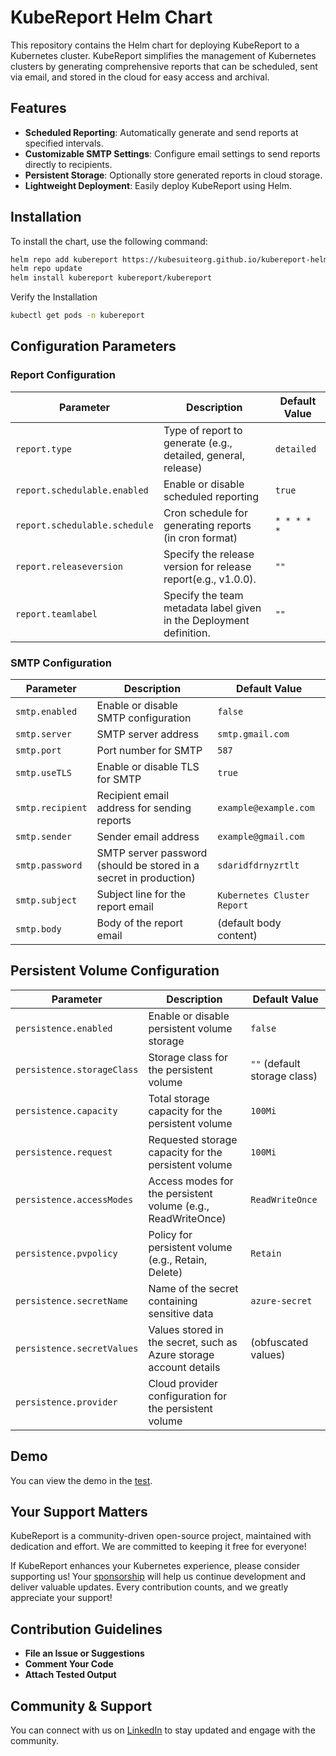# KubeReport Helm Chart

This repository contains the Helm chart for deploying KubeReport to a Kubernetes cluster. KubeReport simplifies the management of Kubernetes clusters by generating comprehensive reports that can be scheduled, sent via email, and stored in the cloud for easy access and archival.

## Features

- **Scheduled Reporting**: Automatically generate and send reports at specified intervals.
- **Customizable SMTP Settings**: Configure email settings to send reports directly to recipients.
- **Persistent Storage**: Optionally store generated reports in cloud storage.
- **Lightweight Deployment**: Easily deploy KubeReport using Helm.

## Installation

To install the chart, use the following command:

```bash
helm repo add kubereport https://kubesuiteorg.github.io/kubereport-helm-chart
helm repo update
helm install kubereport kubereport/kubereport
```

Verify the Installation

```bash
kubectl get pods -n kubereport
```

## Configuration Parameters

### Report Configuration

| Parameter                    | Description                                                            | Default Value             |
|------------------------------|------------------------------------------------------------------------|---------------------------|
| `report.type`                | Type of report to generate (e.g., detailed, general, release)          | `detailed`                |
| `report.schedulable.enabled` | Enable or disable scheduled reporting                                  | `true`                    |
| `report.schedulable.schedule`| Cron schedule for generating reports (in cron format)                  | `* * * * *`               |
| `report.releaseversion`      | Specify the release version for release report(e.g., v1.0.0).          | `""`               |
| `report.teamlabel`           | Specify the team metadata label given in the Deployment definition.    | `""`               |

### SMTP Configuration

| Parameter                     | Description                                                            | Default Value              |
|-------------------------------|------------------------------------------------------------------------|----------------------------|
| `smtp.enabled`                | Enable or disable SMTP configuration                                   | `false`                    |
| `smtp.server`                 | SMTP server address                                                   | `smtp.gmail.com`          |
| `smtp.port`                   | Port number for SMTP                                                  | `587`                      |
| `smtp.useTLS`                 | Enable or disable TLS for SMTP                                        | `true`                     |
| `smtp.recipient`              | Recipient email address for sending reports                           | `example@example.com`     |
| `smtp.sender`                 | Sender email address                                                  | `example@gmail.com`  |
| `smtp.password`               | SMTP server password (should be stored in a secret in production)    | `sdaridfdrnyzrtlt`        |
| `smtp.subject`                | Subject line for the report email                                     | `Kubernetes Cluster Report`|
| `smtp.body`                   | Body of the report email                                             | (default body content)    |

## Persistent Volume Configuration

| Parameter                          | Description                                                                          | Default Value                 |
|------------------------------------|--------------------------------------------------------------------------------------|-------------------------------|
| `persistence.enabled`              | Enable or disable persistent volume storage                                          | `false`                       |
| `persistence.storageClass`         | Storage class for the persistent volume                                              | `""` (default storage class)  |
| `persistence.capacity`             | Total storage capacity for the persistent volume                                     | `100Mi`                       |
| `persistence.request`              | Requested storage capacity for the persistent volume                                 | `100Mi`                       |
| `persistence.accessModes`          | Access modes for the persistent volume (e.g., ReadWriteOnce)                       | `ReadWriteOnce`               |
| `persistence.pvpolicy`             | Policy for persistent volume (e.g., Retain, Delete)                                 | `Retain`                      |
| `persistence.secretName`           | Name of the secret containing sensitive data                                         | `azure-secret`                |
| `persistence.secretValues`         | Values stored in the secret, such as Azure storage account details                  | (obfuscated values)           |
| `persistence.provider`             | Cloud provider configuration for the persistent volume                               |                               |

## Demo

You can view the demo in the [test](test/README.md).

## Your Support Matters

KubeReport is a community-driven open-source project, maintained with dedication and effort. We are committed to keeping it free for everyone!

If KubeReport enhances your Kubernetes experience, please consider supporting us! Your [sponsorship](https://buymeacoffee.com/sachinran) will help us continue development and deliver valuable updates. Every contribution counts, and we greatly appreciate your support!

## Contribution Guidelines

* **File an Issue or Suggestions**
* **Comment Your Code**
* **Attach Tested Output**

## Community & Support

You can connect with us on [LinkedIn](https://www.linkedin.com/company/kubesuite/) to stay updated and engage with the community.
